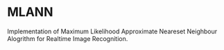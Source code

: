 # MLANN
Implementation of Maximum Likelihood Approximate Neareset Neighbour Alogrithm for Realtime Image Recognition.
